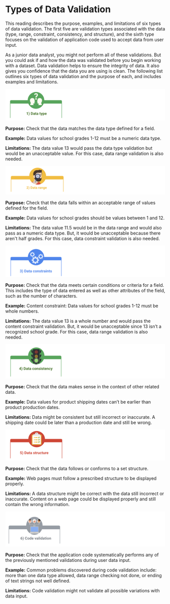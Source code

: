 # Types of Data Validation

This reading describes the purpose, examples, and limitations of six types of data validation. The first five are validation types associated with the data (type, range, constraint, consistency, and structure), and the sixth type focuses on the validation of application code used to accept data from user input.

As a junior data analyst, you might not perform all of these validations. But you could ask if and how the data was validated before you begin working with a dataset. Data validation helps to ensure the integrity of data. It also gives you confidence that the data you are using is clean. The following list outlines six types of data validation and the purpose of each, and includes examples and limitations.

![Icon of a question mark with the words data type](./resources/img-1.png)

**Purpose:** Check that the data matches the data type defined for a field.

**Example:** Data values for school grades 1-12 must be a numeric data type.

**Limitations:** The data value 13 would pass the data type validation but would be an unacceptable value. For this case, data range validation is also needed.

![Icon of a man holding a magnifying glass with words data range](./resources/img-2.png)

**Purpose:** Check that the data falls within an acceptable range of values defined for the field.

**Example:** Data values for school grades should be values between 1 and 12.

**Limitations:** The data value 11.5 would be in the data range and would also pass as a numeric data type. But, it would be unacceptable because there aren't half grades. For this case, data constraint validation is also needed.

![Icon with gears and the words data constraints](./resources/img-3.png)

**Purpose:** Check that the data meets certain conditions or criteria for a field. This includes the type of data entered as well as other attributes of the field, such as the number of characters.

**Example:** Content constraint: Data values for school grades 1-12 must be whole numbers.

**Limitations:** The data value 13 is a whole number and would pass the content constraint validation. But, it would be unacceptable since 13 isn’t a recognized school grade. For this case, data range validation is also needed.

![Icon of a traffic light with words data consistency](./resources/img-4.png)

**Purpose:** Check that the data makes sense in the context of other related data.

**Example:** Data values for product shipping dates can’t be earlier than product production dates.

**Limitations:** Data might be consistent but still incorrect or inaccurate. A shipping date could be later than a production date and still be wrong.

![Icon of a clipboard checklist with words Data structure](./resources/img-5.png)

**Purpose:** Check that the data follows or conforms to a set structure.

**Example:** Web pages must follow a prescribed structure to be displayed properly.

**Limitations:** A data structure might be correct with the data still incorrect or inaccurate. Content on a web page could be displayed properly and still contain the wrong information.

![Icon with computer arrows traveling to multiple users with the word Code validation](./resources/img-6.png)

**Purpose:** Check that the application code systematically performs any of the previously mentioned validations during user data input.

**Example:** Common problems discovered during code validation include: more than one data type allowed, data range checking not done, or ending of text strings not well defined.

**Limitations:** Code validation might not validate all possible variations with data input.